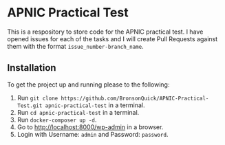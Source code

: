 # APNIC Practical Test

This is a respository to store code for the APNIC practical test. I have opened issues for each of the tasks and I will create Pull Requests against them with the format `issue_number-branch_name`.

## Installation

To get the project up and running please to the following:

1. Run `git clone https://github.com/BronsonQuick/APNIC-Practical-Test.git apnic-practical-test` in a terminal.
2. Run `cd apnic-practical-test` in a terminal.
3. Run `docker-composer up -d`.
4. Go to [http://localhost:8000/wp-admin](http://localhost:8000/wp-admin) in a browser.
5. Login with Username: `admin` and Password: `password`.
